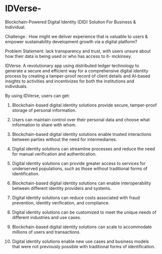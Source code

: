 # IDVerse-
Blockchain-Powered Digital Identity (DID) Solution For Business &amp; Individual.

Challenge : 
How might we deliver experience that is valuable to users & empower sustainability development growth via a digital platform?

Problem Statement: 
lack transparency and trust, with users unsure about how their data is being used or who has access to it- mckinsey. 

IDVerse. 
A revolutionary app using distributed ledger technology to generate a secure and efficient way for a comprehensive digital identity process by creating a tamper-proof record of client details and AI-based insights to activities and incentivizes for both the institutions and individuals.

By using IDVerse, users can get:

1) Blockchain-based digital identity solutions provide secure, tamper-proof storage of personal information.

2) Users can maintain control over their personal data and choose what information to share with whom.

3) Blockchain-based digital identity solutions enable trusted interactions between parties without the need for intermediaries.

4) Digital identity solutions can streamline processes and reduce the need for manual verification and authentication.

5) Digital identity solutions can provide greater access to services for underserved populations, such as those without traditional forms of identification.

6) Blockchain-based digital identity solutions can enable interoperability between different identity providers and systems.

7) Digital identity solutions can reduce costs associated with fraud prevention, identity verification, and compliance.

8) Digital identity solutions can be customized to meet the unique needs of different industries and use cases.

9) Blockchain-based digital identity solutions can scale to accommodate millions of users and transactions.

10) Digital identity solutions enable new use cases and business models that were not previously possible with traditional forms of identification.
